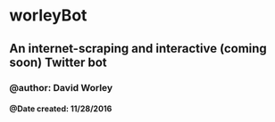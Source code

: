 # worleyBot

## An internet-scraping and interactive (coming soon) Twitter bot

### @author: David Worley

#### @Date created: 11/28/2016
